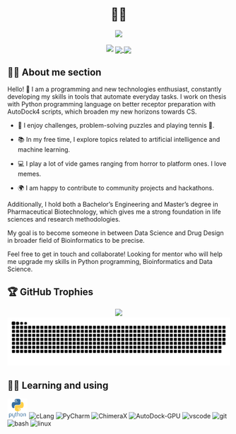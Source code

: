 # <div align="center">👋😸</div>

<p align="center">
  <img src="https://capsule-render.vercel.app/api?type=venom&height=250&color=gradient&text=Tajgero's%20Profile%20Page&reversal=false&fontAlign=50&animation=scaleIn&fontColor=f7a307&stroke=5b2580&strokeWidth=2&desc=M.Eng.%20Biotechnology&textBg=false&descAlignY=67&descAlign=69"/>
</p>


<div align="center">
  <img align="bottom" height="200" src="https://media.tenor.com/h2sPi9_QwZwAAAAi/cat-eating-chips.gif"/>
  
  <a href="https://www.linkedin.com/in/janlatt/">
    <img align="center" height="100" src="https://user-images.githubusercontent.com/46517096/166973395-19676cd8-f8ec-4abf-83ff-da8243505b82.png"/>
  </a>
  
  <img align="center" height="200" src="https://media.tenor.com/h2sPi9_QwZwAAAAi/cat-eating-chips.gif"/>
</div>

## 🐅🧪 About me section

Hello! 👋
I am a programming and new technologies enthusiast, constantly developing my skills in tools that automate everyday tasks. I work on thesis with Python programming language on better receptor preparation with AutoDock4 scripts, which broaden my new horizons towards CS.

* 🚀 I enjoy challenges, problem-solving puzzles and playing tennis 🎾.

* 📚 In my free time, I explore topics related to artificial intelligence and machine learning.

* 💻 I play a lot of vide games ranging from horror to platform ones. I love memes.

* 🌍 I am happy to contribute to community projects and hackathons.

Additionally, I hold both a Bachelor’s Engineering and Master’s degree in Pharmaceutical Biotechnology, which gives me a strong foundation in life sciences and research methodologies.

My goal is to become someone in between Data Science and Drug Design in broader field of Bioinformatics to be precise.

Feel free to get in touch and collaborate!
Looking for mentor who will help me upgrade my skills in Python programming, Bioinformatics and Data Science.

## 🏆 GitHub Trophies
<div align="center">
  <img src="https://github-profile-trophy.vercel.app/?username=Tajgero&theme=radical&no-frame=false&no-bg=true&margin-w=4"/>
</div>

<div align="center">
  <img src="https://github.com/Tajgero/Tajgero/blob/output/github-snake-dark.svg"/>
</div>

## 🦾🧠 Learning and using

<p align="left">
  
<img src="https://raw.githubusercontent.com/devicons/devicon/master/icons/python/python-original-wordmark.svg" alt="python" width="45" height="45"/>
<img src="https://cdn.jsdelivr.net/gh/devicons/devicon/icons/c/c-original.svg" alt="cLang" width="45" height="45"/>
<img src="https://cdn.jsdelivr.net/gh/devicons/devicon/icons/pycharm/pycharm-original.svg" alt="PyCharm" width="45" height="45"/>
<img src="https://www.cgl.ucsf.edu/chimerax/docs/devel/_static/ChimeraX-icon.svg" alt="ChimeraX" width="45" height="45"/>
<img src="https://raw.githubusercontent.com/ccsb-scripps/AutoDock-GPU/refs/heads/develop/logo.png" alt="AutoDock-GPU" width="45" height="45"/>
<img src="https://cdn.jsdelivr.net/gh/devicons/devicon/icons/vscode/vscode-original.svg" alt="vscode" width="45" height="45"/>
<img src="https://cdn.jsdelivr.net/gh/devicons/devicon/icons/git/git-original.svg" alt="git" width="45" height="45"/>
<img src="https://cdn.jsdelivr.net/gh/devicons/devicon/icons/bash/bash-original.svg" alt="bash" width="45" height="45"/>
<img src="https://cdn.jsdelivr.net/gh/devicons/devicon/icons/linux/linux-original.svg" alt="linux" width="45" height="45"/>       

</p>

<!--
**Tajgero/Tajgero** is a ✨ _special_ ✨ repository because its `README.md` (this file) appears on your GitHub profile.

Here are some ideas to get you started:

- 🔭 I’m currently working on ...
- 🌱 I’m currently learning ...
- 👯 I’m looking to collaborate on ...
- 🤔 I’m looking for help with ...
- 💬 Ask me about ...
- 📫 How to reach me: ...
- 😄 Pronouns: ...
- ⚡ Fun fact: ...
-->
